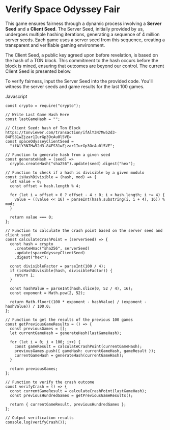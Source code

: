 # Verify Space Odyssey Fair

This game ensures fairness through a dynamic process involving a **Server Seed** and a **Client Seed**. The Server Seed, initially provided by us, undergoes multiple hashing iterations, generating a sequence of 4 million server seeds. Each game uses a server seed from this sequence, creating a transparent and verifiable gaming environment.

The Client Seed, a public key agreed upon before revelation, is based on the hash of a TON block. This commitment to the hash occurs before the block is mined, ensuring that outcomes are beyond our control. The current Client Seed is presented below.

To verify fairness, input the Server Seed into the provided code. You'll witness the server seeds and game results for the last 100 games.

Javascript
```
const crypto = require("crypto");

// Write Last Game Hash Here
const lastGameHash = "";

// Client Seed: hash of Ton Block https://tonviewer.com/transaction/ifAlY3N7Mw52d3-84FS31wZjzar1IurGp3OcAu0l5VE=
const spaceOdysseyClientSeed =
  "ifAlY3N7Mw52d3-84FS31wZjzar1IurGp3OcAu0l5VE";

// Function to generate hash from a given seed
const generateHash = (seed) =>
  crypto.createHash("sha256").update(seed).digest("hex");

// Function to check if a hash is divisible by a given modulo
const isHashDivisible = (hash, mod) => {
  let value = 0;
  const offset = hash.length % 4;

  for (let i = offset > 0 ? offset - 4 : 0; i < hash.length; i += 4) {
    value = ((value << 16) + parseInt(hash.substring(i, i + 4), 16)) % mod;
  }

  return value === 0;
};

// Function to calculate the crash point based on the server seed and client seed
const calculateCrashPoint = (serverSeed) => {
  const hash = crypto
    .createHmac("sha256", serverSeed)
    .update(spaceOdysseyClientSeed)
    .digest("hex");

  const divisibleFactor = parseInt(100 / 4);
  if (isHashDivisible(hash, divisibleFactor)) {
    return 1;
  }

  const hashValue = parseInt(hash.slice(0, 52 / 4), 16);
  const exponent = Math.pow(2, 52);

  return Math.floor((100 * exponent - hashValue) / (exponent - hashValue)) / 100.0;
};

// Function to get the results of the previous 100 games
const getPreviousGameResults = () => {
  const previousGames = [];
  let currentGameHash = generateHash(lastGameHash);

  for (let i = 0; i < 100; i++) {
    const gameResult = calculateCrashPoint(currentGameHash);
    previousGames.push({ gameHash: currentGameHash, gameResult });
    currentGameHash = generateHash(currentGameHash);
  }

  return previousGames;
};

// Function to verify the crash outcome
const verifyCrash = () => {
  const currentGameResult = calculateCrashPoint(lastGameHash);
  const previousHundredGames = getPreviousGameResults();

  return { currentGameResult, previousHundredGames };
};

// Output verification results
console.log(verifyCrash());
```
